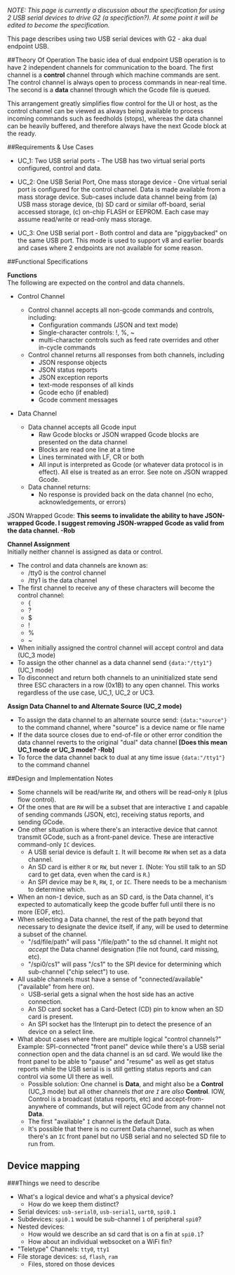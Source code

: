 _NOTE: This page is currently a discussion about the specification for using 2 USB serial devices to drive G2 (a specifiction?). At some point it will be edited to become the specification._

This page describes using two USB serial devices with G2 - aka dual endpoint USB. 

##Theory Of Operation
The basic idea of dual endpoint USB operation is to have 2 independent channels for communication to the board. The first channel is a **control** channel through which machine commands are sent. The control channel is always open to process commands in near-real time. The second is a **data** channel through which the Gcode file is queued. 

This arrangement greatly simplifies flow control for the UI or host, as the control channel can be viewed as always being available to process incoming commands such as feedholds (stops), whereas the data channel can be  heavily buffered, and therefore always have the next Gcode block at the ready. 

##Requirements & Use Cases

* UC_1: Two USB serial ports - The USB has two virtual serial ports configured, control and data.
 
* UC_2: One USB Serial Port, One mass storage device - One virtual serial port is configured for the control channel. Data is made available from a mass storage device. Sub-cases include data channel being from (a) USB mass storage device, (b) SD card or similar off-board, serial accessed storage, (c) on-chip FLASH or EEPROM. Each case may assume read/write or read-only mass storage.

* UC_3: One USB serial port - Both control and data are "piggybacked" on the same USB port. This mode is used to support v8 and earlier boards and cases where 2 endpoints are not available for some reason.

##Functional Specifications

**Functions**<br>
The following are expected on the control and data channels.
* Control Channel
  * Control channel accepts all non-gcode commands and controls, including:
    * Configuration commands (JSON and text mode)
    * Single-character controls: !, %, ~
    * multi-character controls such as feed rate overrides and other in-cycle commands
  * Control channel returns all responses from both channels, including
    * JSON response objects
    * JSON status reports
    * JSON exception reports
    * text-mode responses of all kinds
    * Gcode echo (if enabled)
    * Gcode comment messages

* Data Channel
  * Data channel accepts all Gcode input
    * Raw Gcode blocks or JSON wrapped Gcode blocks are presented on the data channel
    * Blocks are read one line at a time
    * Lines terminated with LF, CR or both
    * All input is interpreted as Gcode (or whatever data protocol is in effect). All else is treated as an error. See note on JSON wrapped Gcode.
  * Data channel returns:
    * No response is provided back on the data channel (no echo, acknowledgements, or errors)

JSON Wrapped Gcode: **This seems to invalidate the ability to have JSON-wrapped Gcode. I suggest removing JSON-wrapped Gcode as valid from the data channel. -Rob**

**Channel Assignment**<br>
Initially neither channel is assigned as data or control. 
* The control and data channels are known as:
  * /tty0 is the control channel
  * /tty1 is the data channel
* The first channel to receive any of these characters will become the control channel:
  * {
  * ?
  * $
  * !
  * %
  * ~
* When initially assigned the control channel will accept control and data (UC_3 mode)
* To assign the other channel as a data channel send `{data:"/tty1"}` (UC_1 mode)
* To disconnect and return both channels to an uninitialized state send three ESC characters in a row (0x1B) to any open channel. This works regardless of the use case, UC_1, UC_2 or UC3.

**Assign Data Channel to and Alternate Source (UC_2 mode)**
* To assign the data channel to an alternate source send: `{data:"source"}` to the command channel, where "source" is a device name or file name
* If the data source closes due to end-of-file or other error condition the data channel reverts to the original "dual" data channel **[Does this mean UC_1 mode or UC_3 mode? -Rob]**
* To force the data channel back to dual at any time issue `{data:"/tty1"}` to the command channel


##Design and Implementation Notes

* Some channels will be read/write `RW`, and others will be read-only `R` (plus flow control).
* Of the ones that are `RW` will be a subset that are interactive `I` and capable of sending commands (JSON, etc), receiving status reports, and sending GCode.
* One other situation is where there's an interactive device that cannot transmit GCode, such as a front-panel device. These are interactive command-only `IC` devices. 
  * A USB serial device is default `I`. It will become `RW` when set as a data channel. 
  * An SD card is either `R` or `RW`, but never `I`. (Note: You still talk to an SD card to get data, even when the card is `R`.)
  * An SPI device may be `R`, `RW`, `I`, or `IC`. There needs to be a mechanism to determine which. 
* When an non-`I` device, such as an SD card, is the Data channel, it's expected to automatically keep the gcode buffer full until there is no more (EOF, etc).
* When selecting a Data channel, the rest of the path beyond that necessary to designate the device itself, if any, will be used to determine a subset of the channel.
  * "/sd/file/path" will pass "/file/path" to the sd channel. It might not *accept* the Data channel designation (file not found, card missing, etc).
  * "/spi0/cs1" will pass "/cs1" to the SPI device for determining which sub-channel ("chip select") to use. 
* All usable channels must have a sense of "connected/available" ("available" from here on).
  * USB-serial gets a signal when the host side has an active connection.
  * An SD card socket has a Card-Detect (CD) pin to know when an SD card is present.
  * An SPI socket has the !Interupt pin to detect the presence of an device on a select line.
* What about cases where there are multiple logical "control channels?" Example: SPI-connected "front panel" device while there's a USB serial connection open and the data channel is an sd card. We would like the front panel to be able to "pause" and "resume" as well as get status reports while the USB serial is is still getting status reports and can control via some UI there as well.
  * Possible solution: One channel is **Data**, and might also be a **Control** (UC_3 mode) but all other channels _that are `I`_ are _also_ **Control**. IOW, Control is a broadcast (status reports, etc) and accept-from-anywhere of commands, but will reject GCode from any channel not **Data**.
  * The first "available" `I` channel is the default Data.
  * It's possible that there is no current Data channel, such as when there's an `IC` front panel but no USB serial and no selected SD file to run from. 


## Device mapping

###Things we need to describe
* What's a logical device and what's a physical device?
  * How do we keep them distinct?
* Serial devices: `usb-serial0`, `usb-serial1`, `uart0`, `spi0.1`
 * Subdevices: `spi0.1` would be sub-channel `1` of peripheral `spi0`?
 * Nested devices: 
    * How would we describe an sd card that is on a fin at `spi0.1`?
    * How about an individual websocket on a WiFi fin?
* "Teletype" Channels: `tty0`, `tty1`
* File storage devices: `sd`, `flash`, `ram`
  * Files, stored on those devices
